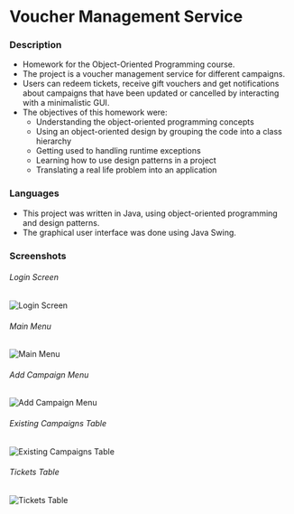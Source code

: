 # Voucher Management Service

### Description

* Homework for the Object-Oriented Programming course.
* The project is a voucher management service for different campaigns.
* Users can redeem tickets, receive gift vouchers and get notifications about campaigns that have been updated or cancelled by interacting with a minimalistic GUI.
* The objectives of this homework were:
    * Understanding the object-oriented programming concepts
    * Using an object-oriented design by grouping the code into a class hierarchy
    * Getting used to handling runtime exceptions
    * Learning how to use design patterns in a project
    * Translating a real life problem into an application

### Languages

* This project was written in Java, using object-oriented programming and design patterns.
* The graphical user interface was done using Java Swing.

### Screenshots

###### Login Screen
![Login Screen](https://imgur.com/i8GRwR9.png)

###### Main Menu
![Main Menu](https://imgur.com/uEq8e6a.png)

###### Add Campaign Menu
![Add Campaign Menu](https://imgur.com/4uzpGg5.png)

###### Existing Campaigns Table
![Existing Campaigns Table](https://imgur.com/tIS8JFT.png)

###### Tickets Table
![Tickets Table](https://imgur.com/oF8nOxd.png)